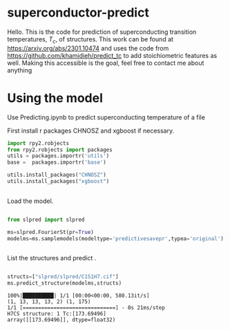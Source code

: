 # superconductor-predict

Hello. This is the code for prediction of superconducting transition temperatures, $T_c$, of structures. This work can be found at https://arxiv.org/abs/2301.10474 and uses the code from https://github.com/khamidieh/predict_tc to add stoichiometric features as well.
Making this accessible is the goal, feel free to contact me about anything  

# Using the model
Use Predicting.ipynb to predict superconducting temperature of a file


First install r packages CHNOSZ and xgboost if necessary.

```python
import rpy2.robjects
from rpy2.robjects import packages
utils = packages.importr('utils')
base =  packages.importr('base')

utils.install_packages("CHNOSZ")
utils.install_packages("xgboost")
     
```

Load the model.

```python

from slpred import slpred

ms=slpred.FourierSt(pr=True)
modelms=ms.samplemodels(modeltype='predictivesavepr',typea='original')
     
```

List the structures and predict 
.

```python

structs=["slpred/slpred/C1S1H7.cif"]
ms.predict_structure(modelms,structs)
```     

```100%|██████████| 1/1 [00:00<00:00, 21.03it/s]
100%|██████████| 1/1 [00:00<00:00, 580.13it/s]
(1, 13, 13, 13, 2) (1, 175)
1/1 [==============================] - 0s 21ms/step
H7CS structure: 1 Tc:[173.69496]
array([[173.69496]], dtype=float32)
```
